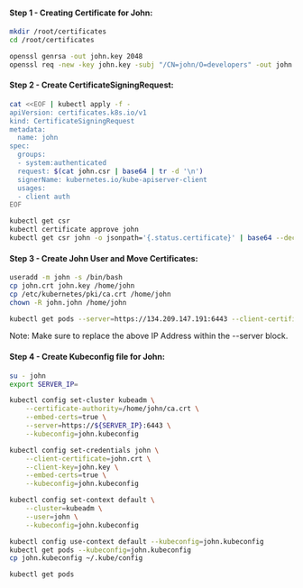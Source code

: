 #### Step 1 - Creating Certificate for John:
```sh
mkdir /root/certificates
cd /root/certificates
```
```sh
openssl genrsa -out john.key 2048
openssl req -new -key john.key -subj "/CN=john/O=developers" -out john.csr
```

#### Step 2 - Create CertificateSigningRequest:
```sh
cat <<EOF | kubectl apply -f -
apiVersion: certificates.k8s.io/v1
kind: CertificateSigningRequest
metadata:
  name: john
spec:
  groups:
  - system:authenticated
  request: $(cat john.csr | base64 | tr -d '\n')
  signerName: kubernetes.io/kube-apiserver-client
  usages:
  - client auth
EOF
```
```sh
kubectl get csr
kubectl certificate approve john
kubectl get csr john -o jsonpath='{.status.certificate}' | base64 --decode > john.crt
```
#### Step 3 - Create John User and Move Certificates:
```sh
useradd -m john -s /bin/bash
cp john.crt john.key /home/john
cp /etc/kubernetes/pki/ca.crt /home/john
chown -R john.john /home/john
```
```sh
kubectl get pods --server=https://134.209.147.191:6443 --client-certificate /home/john/john.crt --certificate-authority /home/john/ca.crt --client-key /home/john/john.key
```
Note: Make sure to replace the above IP Address within the --server block.
#### Step 4 - Create Kubeconfig file for John:
```sh
su - john
export SERVER_IP=
```
```sh
kubectl config set-cluster kubeadm \
    --certificate-authority=/home/john/ca.crt \
    --embed-certs=true \
    --server=https://${SERVER_IP}:6443 \
    --kubeconfig=john.kubeconfig

kubectl config set-credentials john \
    --client-certificate=john.crt \
    --client-key=john.key \
    --embed-certs=true \
    --kubeconfig=john.kubeconfig

kubectl config set-context default \
    --cluster=kubeadm \
    --user=john \
    --kubeconfig=john.kubeconfig
```
```sh
kubectl config use-context default --kubeconfig=john.kubeconfig
kubectl get pods --kubeconfig=john.kubeconfig
cp john.kubeconfig ~/.kube/config
```
```sh
kubectl get pods
```
